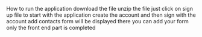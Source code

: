How to run the application
download the file
unzip the file
just click on sign up file to start with the application
create the account and then sign with the account
add contacts form will be displayed there you can add your form
only the front end part is completed
